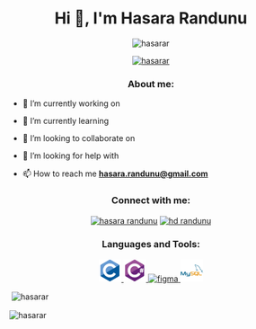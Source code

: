 <h1 align="center">Hi 👋, I'm Hasara Randunu</h1>
<p align="center"> <img src="https://komarev.com/ghpvc/?username=hasarar&label=Profile%20views&color=0e75b6&style=flat" alt="hasarar" /> </p>

<p align="center"> <a href="https://github.com/ryo-ma/github-profile-trophy"><img src="https://github-profile-trophy.vercel.app/?username=hasarar" alt="hasarar" /></a> </p>

<h3 align="center">About me:</h3>

- 🔭 I’m currently working on 

- 🌱 I’m currently learning 

- 👯 I’m looking to collaborate on 

- 🤝 I’m looking for help with 

- 📫 How to reach me **hasara.randunu@gmail.com**

<h3 align="center">Connect with me:</h3>
<p align="center">
<a href="https://linkedin.com/in/hasara randunu" target="blank"><img align="center" src="https://raw.githubusercontent.com/rahuldkjain/github-profile-readme-generator/master/src/images/icons/Social/linked-in-alt.svg" alt="hasara randunu" height="30" width="40" /></a>
<a href="https://instagram.com/hd randunu" target="blank"><img align="center" src="https://raw.githubusercontent.com/rahuldkjain/github-profile-readme-generator/master/src/images/icons/Social/instagram.svg" alt="hd randunu" height="30" width="40" /></a>
</p>

<h3 align="center">Languages and Tools:</h3>
<p align="center"> <a href="https://www.cprogramming.com/" target="_blank" rel="noreferrer"> <img src="https://raw.githubusercontent.com/devicons/devicon/master/icons/c/c-original.svg" alt="c" width="40" height="40"/> </a> <a href="https://www.w3schools.com/cs/" target="_blank" rel="noreferrer"> <img src="https://raw.githubusercontent.com/devicons/devicon/master/icons/csharp/csharp-original.svg" alt="csharp" width="40" height="40"/> </a> <a href="https://www.figma.com/" target="_blank" rel="noreferrer"> <img src="https://www.vectorlogo.zone/logos/figma/figma-icon.svg" alt="figma" width="40" height="40"/> </a> <a href="https://www.mysql.com/" target="_blank" rel="noreferrer"> <img src="https://raw.githubusercontent.com/devicons/devicon/master/icons/mysql/mysql-original-wordmark.svg" alt="mysql" width="40" height="40"/> </a> </p>

<p>&nbsp;<img align="center" src="https://github-readme-stats.vercel.app/api?username=hasarar&show_icons=true&locale=en" alt="hasarar" /></p>

<p><img align="center" src="https://github-readme-streak-stats.herokuapp.com/?user=hasarar&" alt="hasarar" /></p>
